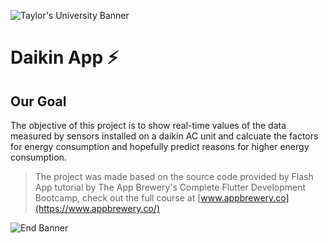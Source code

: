 ![Taylor's University Banner](https://vectorlogo4u.com/wp-content/uploads/2018/09/Taylors-University-Logo-Vector.jpg)


# Daikin App ⚡️

## Our Goal

The objective of this project is to show real-time values of the data measured by sensors installed on a daikin AC unit and calcuate the factors for energy consumption and hopefully predict reasons for higher energy consumption. 



>The project was made based on the source code provided by Flash App tutorial by The App Brewery's Complete Flutter Development Bootcamp, check out the full course at [www.appbrewery.co](https://www.appbrewery.co/)

![End Banner](https://github.com/londonappbrewery/Images/blob/master/readme-end-banner.png)
